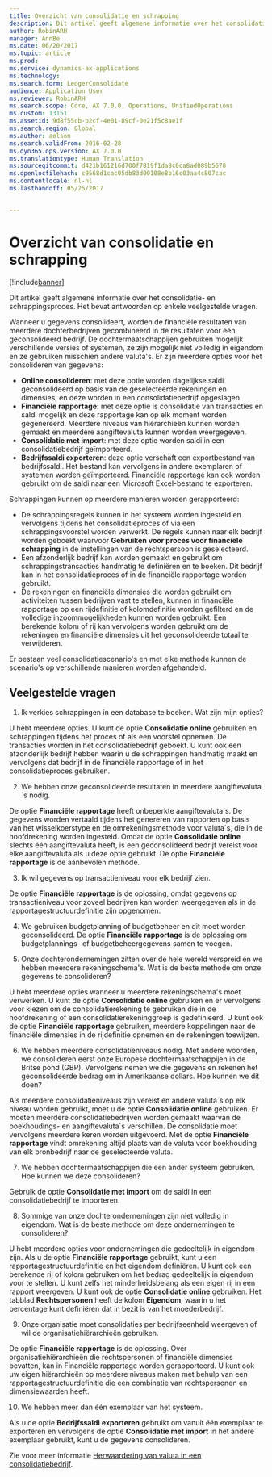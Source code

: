 ```yaml
---
title: Overzicht van consolidatie en schrapping
description: Dit artikel geeft algemene informatie over het consolidatie- en schrappingsproces. Het bevat antwoorden op enkele veelgestelde vragen.
author: RobinARH
manager: AnnBe
ms.date: 06/20/2017
ms.topic: article
ms.prod: 
ms.service: dynamics-ax-applications
ms.technology: 
ms.search.form: LedgerConsolidate
audience: Application User
ms.reviewer: RobinARH
ms.search.scope: Core, AX 7.0.0, Operations, UnifiedOperations
ms.custom: 13151
ms.assetid: 9d8f55cb-b2cf-4e01-89cf-0e21f5c8ae1f
ms.search.region: Global
ms.author: aolson
ms.search.validFrom: 2016-02-28
ms.dyn365.ops.version: AX 7.0.0
ms.translationtype: Human Translation
ms.sourcegitcommit: d421b161216d700f7819f1da8c0ca8ad089b5670
ms.openlocfilehash: c9568d1cac05db83d00108e8b16c03aa4c807cac
ms.contentlocale: nl-nl
ms.lasthandoff: 05/25/2017


---
```


# <a name="consolidation-and-elimination-overview"></a>Overzicht van consolidatie en schrapping

[!include[banner](../includes/banner.md)]


Dit artikel geeft algemene informatie over het consolidatie- en schrappingsproces. Het bevat antwoorden op enkele veelgestelde vragen.

Wanneer u gegevens consolideert, worden de financiële resultaten van meerdere dochterbedrijven gecombineerd in de resultaten voor één geconsolideerd bedrijf. De dochtermaatschappijen gebruiken mogelijk verschillende versies of systemen, ze zijn mogelijk niet volledig in eigendom en ze gebruiken misschien andere valuta's. Er zijn meerdere opties voor het consolideren van gegevens:

-   **Online consolideren**: met deze optie worden dagelijkse saldi geconsolideerd op basis van de geselecteerde rekeningen en dimensies, en deze worden in een consolidatiebedrijf opgeslagen.
-   **Financiële rapportage**: met deze optie is consolidatie van transacties en saldi mogelijk en deze rapportage kan op elk moment worden gegenereerd. Meerdere niveaus van hiërarchieën kunnen worden gemaakt en meerdere aangiftevaluta kunnen worden weergegeven.
-   **Consolidatie met import**: met deze optie worden saldi in een consolidatiebedrijf geïmporteerd.
-   **Bedrijfssaldi exporteren**: deze optie verschaft een exportbestand van bedrijfssaldi. Het bestand kan vervolgens in andere exemplaren of systemen worden geïmporteerd. Financiële rapportage kan ook worden gebruikt om de saldi naar een Microsoft Excel-bestand te exporteren.

Schrappingen kunnen op meerdere manieren worden gerapporteerd:

-   De schrappingsregels kunnen in het systeem worden ingesteld en vervolgens tijdens het consolidatieproces of via een schrappingsvoorstel worden verwerkt. De regels kunnen naar elk bedrijf worden geboekt waarvoor **Gebruiken voor proces voor financiële schrapping** in de instellingen van de rechtspersoon is geselecteerd.
-   Een afzonderlijk bedrijf kan worden gemaakt en gebruikt om schrappingstransacties handmatig te definiëren en te boeken. Dit bedrijf kan in het consolidatieproces of in de financiële rapportage worden gebruikt.
-   De rekeningen en financiële dimensies die worden gebruikt om activiteiten tussen bedrijven vast te stellen, kunnen in financiële rapportage op een rijdefinitie of kolomdefinitie worden gefilterd en de volledige inzoommogelijkheden kunnen worden gebruikt. Een berekende kolom of rij kan vervolgens worden gebruikt om de rekeningen en financiële dimensies uit het geconsolideerde totaal te verwijderen.

Er bestaan veel consolidatiescenario's en met elke methode kunnen de scenario's op verschillende manieren worden afgehandeld.

## <a name="frequently-asked-questions"></a>Veelgestelde vragen
1.  Ik verkies schrappingen in een database te boeken. Wat zijn mijn opties?

U hebt meerdere opties. U kunt de optie **Consolidatie online** gebruiken en schrappingen tijdens het proces of als een voorstel opnemen. De transacties worden in het consolidatiebedrijf geboekt. U kunt ook een afzonderlijk bedrijf hebben waarin u de schrappingen handmatig maakt en vervolgens dat bedrijf in de financiële rapportage of in het consolidatieproces gebruiken.

2.  We hebben onze geconsolideerde resultaten in meerdere aangiftevaluta´s nodig.

De optie **Financiële rapportage** heeft onbeperkte aangiftevaluta´s. De gegevens worden vertaald tijdens het genereren van rapporten op basis van het wisselkoerstype en de omrekeningsmethode voor valuta´s, die in de hoofdrekening worden ingesteld. Omdat de optie **Consolidatie online** slechts één aangiftevaluta heeft, is een geconsolideerd bedrijf vereist voor elke aangiftevaluta als u deze optie gebruikt. De optie **Financiële rapportage** is de aanbevolen methode.

3.  Ik wil gegevens op transactieniveau voor elk bedrijf zien.

De optie **Financiële rapportage** is de oplossing, omdat gegevens op transactieniveau voor zoveel bedrijven kan worden weergegeven als in de rapportagestructuurdefinitie zijn opgenomen.

4.  We gebruiken budgetplanning of budgetbeheer en dit moet worden geconsolideerd.
De optie **Financiële rapportage** is de oplossing om budgetplannings- of budgetbeheergegevens samen te voegen.

5.  Onze dochterondernemingen zitten over de hele wereld verspreid en we hebben meerdere rekeningschema's. Wat is de beste methode om onze gegevens te consolideren?

U hebt meerdere opties wanneer u meerdere rekeningschema's moet verwerken. U kunt de optie **Consolidatie online** gebruiken en er vervolgens voor kiezen om de consolidatierekening te gebruiken die in de hoofdrekening of een consolidatierekeninggroep is gedefinieerd. U kunt ook de optie **Financiële rapportage** gebruiken, meerdere koppelingen naar de financiële dimensies in de rijdefinitie opnemen en de rekeningen toewijzen.

6.  We hebben meerdere consolidatieniveaus nodig. Met andere woorden, we consolideren eerst onze Europese dochtermaatschappijen in de Britse pond (GBP). Vervolgens nemen we die gegevens en rekenen het geconsolideerde bedrag om in Amerikaanse dollars. Hoe kunnen we dit doen?

Als meerdere consolidatieniveaus zijn vereist en andere valuta´s op elk niveau worden gebruikt, moet u de optie **Consolidatie online** gebruiken. Er moeten meerdere consolidatiebedrijven worden gemaakt waarvan de boekhoudings- en aangiftevaluta´s verschillen. De consolidatie moet vervolgens meerdere keren worden uitgevoerd. Met de optie **Financiële rapportage** vindt omrekening altijd plaats van de valuta voor boekhouding van elk bronbedrijf naar de geselecteerde valuta.

7.  We hebben dochtermaatschappijen die een ander systeem gebruiken. Hoe kunnen we deze consolideren?

Gebruik de optie **Consolidatie met import** om de saldi in een consolidatiebedrijf te importeren.

8.  Sommige van onze dochterondernemingen zijn niet volledig in eigendom. Wat is de beste methode om deze ondernemingen te consolideren?

U hebt meerdere opties voor ondernemingen die gedeeltelijk in eigendom zijn. Als u de optie **Financiële rapportage** gebruikt, kunt u een rapportagestructuurdefinitie en het eigendom definiëren. U kunt ook een berekende rij of kolom gebruiken om het bedrag gedeeltelijk in eigendom voor te stellen. U kunt zelfs het minderheidsbelang als een eigen rij in een rapport weergeven. U kunt ook de optie **Consolidatie online** gebruiken. Het tabblad **Rechtspersonen** heeft de kolom **Eigendom**, waarin u het percentage kunt definiëren dat in bezit is van het moederbedrijf.

9.  Onze organisatie moet consolidaties per bedrijfseenheid weergeven of wil de organisatiehiërarchieën gebruiken.

De optie **Financiële rapportage** is de oplossing. Over organisatiehiërarchieën die rechtspersonen of financiële dimensies bevatten, kan in Financiële rapportage worden gerapporteerd. U kunt ook uw eigen hiërarchieën op meerdere niveaus maken met behulp van een rapportagestructuurdefinitie die een combinatie van rechtspersonen en dimensiewaarden heeft.

10. We hebben meer dan één exemplaar van het systeem.

Als u de optie **Bedrijfssaldi exporteren** gebruikt om vanuit één exemplaar te exporteren en vervolgens de optie **Consolidatie met import** in het andere exemplaar gebruikt, kunt u de gegevens consolideren.


Zie voor meer informatie [Herwaardering van valuta in een consolidatiebedrijf](..\general-ledger\currency-revaluation-consolidation-company.md).



